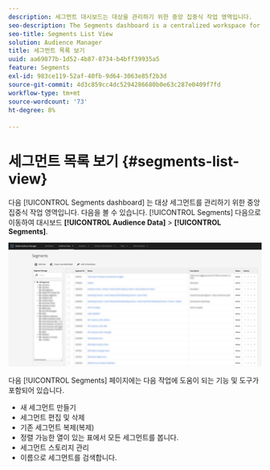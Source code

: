 ```yaml
---
description: 세그먼트 대시보드는 대상을 관리하기 위한 중앙 집중식 작업 영역입니다.
seo-description: The Segments dashboard is a centralized workspace for managing destinations.
seo-title: Segments List View
solution: Audience Manager
title: 세그먼트 목록 보기
uuid: aa69877b-1d52-4b87-8734-b4bff39935a5
feature: Segments
exl-id: 983ce119-52af-40fb-9d64-3063e85f2b3d
source-git-commit: 4d3c859cc4dc5294286680b0e63c287e0409f7fd
workflow-type: tm+mt
source-wordcount: '73'
ht-degree: 8%

---
```


# 세그먼트 목록 보기 {#segments-list-view}

다음 [!UICONTROL Segments dashboard] 는 대상 세그먼트를 관리하기 위한 중앙 집중식 작업 영역입니다. 다음을 볼 수 있습니다. [!UICONTROL Segments] 다음으로 이동하여 대시보드 **[!UICONTROL Audience Data]** > **[!UICONTROL Segments]**.

![세그먼트-대시보드](assets/segments-dashboard.png)

다음 [!UICONTROL Segments] 페이지에는 다음 작업에 도움이 되는 기능 및 도구가 포함되어 있습니다.

* 새 세그먼트 만들기
* 세그먼트 편집 및 삭제
* 기존 세그먼트 복제(복제)
* 정렬 가능한 열이 있는 표에서 모든 세그먼트를 봅니다.
* 세그먼트 스토리지 관리
* 이름으로 세그먼트를 검색합니다.

